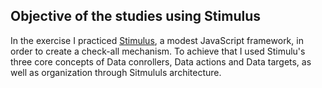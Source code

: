 ## Objective of the studies using Stimulus

In the exercise I practiced [Stimulus](https://stimulus.hotwired.dev/), a modest JavaScript framework, in order to create a check-all mechanism.
To achieve that I used Stimulu's three core concepts of Data conrollers, Data actions and Data targets, as well as organization through Sitmululs architecture.
